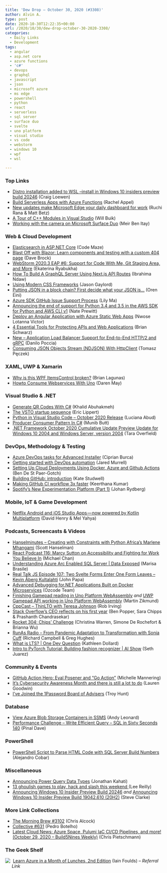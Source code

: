 ```yaml
---
title: 'Dew Drop – October 30, 2020 (#3308)'
author: Alvin A.
type: post
date: 2020-10-30T12:22:35+00:00
url: /2020/10/30/dew-drop-october-30-2020-3308/
categories:
  - Daily Links
  - Development
tags:
  - angular
  - asp.net core
  - azure functions
  - 'c#'
  - devops
  - graphql
  - javascript
  - json
  - microsoft azure
  - ms edge
  - powershell
  - python
  - react
  - serverless
  - sql server
  - surface duo
  - svelte
  - uno platform
  - visual studio
  - vs code
  - webstorm
  - windows 10
  - wpf
  - wsl

---
```

### <a name="top"></a>Top Links

  * <a href="https://devblogs.microsoft.com/commandline/distro-installation-added-to-wsl-install-in-windows-10-insiders-preview-build-20246/?WT.mc_id=DOP-MVP-4025064" target="_blank" rel="noopener noreferrer">Distro installation added to WSL –install in Windows 10 insiders preview build 20246</a> (Craig Loewen)
  * <a href="https://blog.jetbrains.com/dotnet/2020/10/29/build-serverless-apps-with-azure-functions/" target="_blank" rel="noopener noreferrer">Build Serverless Apps with Azure Functions</a> (Rachel Appel)
  * <a href="https://blogs.windows.com/msedgedev/2020/10/29/enterprise-new-tab-page-my-feed/?WT.mc_id=WD-MVP-4025064" target="_blank" rel="noopener noreferrer">New updates make Microsoft Edge your daily dashboard for work</a> (Ruchi Rana & Matt Betz)
  * <a href="https://devblogs.microsoft.com/cppblog/a-tour-of-cpp-modules-in-visual-studio/?WT.mc_id=DOP-MVP-4025064" target="_blank" rel="noopener noreferrer">A Tour of C++ Modules in Visual Studio</a> (Will Buik)
  * <a href="https://devblogs.microsoft.com/surface-duo/dual-screen-camera-sample/?WT.mc_id=DOP-MVP-4025064" target="_blank" rel="noopener noreferrer">Working with the camera on Microsoft Surface Duo</a> (Meir Ben Itay)



### <a name="web"></a>Web & Cloud Development

  * <a href="https://code-maze.com/elasticsearch-aspnet-core/" target="_blank" rel="noopener noreferrer">Elasticsearch in ASP.NET Core</a> (Code Maze)
  * <a href="https://daveabrock.com/2020/10/28/blast-off-blazor-404-page" target="_blank" rel="noopener noreferrer">Blast Off with Blazor: Learn components and testing with a custom 404 page</a> (Dave Brock)
  * <a href="https://blog.jetbrains.com/webstorm/2020/10/webstorm-2020-3-eap-6/" target="_blank" rel="noopener noreferrer">WebStorm 2020.3 EAP #6: Support for Code With Me, Git Staging Area, and More</a> (Ekaterina Ryabukha)
  * <a href="https://smashingmagazine.com/2020/10/graphql-server-next-javascript-api-routes/" target="_blank" rel="noopener noreferrer">How To Build A GraphQL Server Using Next.js API Routes</a> (Ibrahima Ndaw)
  * <a href="https://www.jasongaylord.com/blog/2020/10/29/modern-css-frameworks" target="_blank" rel="noopener noreferrer">Using Modern CSS Frameworks</a> (Jason Gaylord)
  * <a href="http://feedproxy.google.com/~r/AyendeRahien/~3/knCjat4n7eo/putting-json-in-a-block-chain-first-decide-what-your-json-is" target="_blank" rel="noopener noreferrer">Putting JSON in a block chain? First decide what your JSON is…</a> (Oren Eini)
  * <a href="https://devblogs.microsoft.com/azure-sdk/github-issue-support-process/?WT.mc_id=DOP-MVP-4025064" target="_blank" rel="noopener noreferrer">Azure SDK GitHub Issue Support Process</a> (Lily Ma)
  * <a href="http://feedproxy.google.com/~r/AwsDeveloperBlog/~3/WtewbEhjKeE/" target="_blank" rel="noopener noreferrer">Announcing the end of support for Python 3.4 and 3.5 in the AWS SDK for Python and AWS CLI v1</a> (Nate Prewitt)
  * <a href="https://www.telerik.com/blogs/deploy-angular-application-with-azure-static-web-apps" target="_blank" rel="noopener noreferrer">Deploy an Angular Application with Azure Static Web Apps</a> (Nwose Lotanna Victor)
  * <a href="https://thenewstack.io/4-essential-tools-for-protecting-apis-and-web-applications/" target="_blank" rel="noopener noreferrer">4 Essential Tools for Protecting APIs and Web Applications</a> (Brian Schwarz)
  * <a href="http://feedproxy.google.com/~r/AmazonWebServicesBlog/~3/GUJBs8X6uVw/" target="_blank" rel="noopener noreferrer">New – Application Load Balancer Support for End-to-End HTTP/2 and gRPC</a> (Danilo Poccia)
  * <a href="http://www.tpeczek.com/2020/10/consuming-json-objects-stream-ndjson.html" target="_blank" rel="noopener noreferrer">Consuming JSON Objects Stream (NDJSON) With HttpClient</a> (Tomasz Pęczek)



### <a name="silverlight"></a>XAML, UWP & Xamarin

  * <a href="https://brianlagunas.com/why-is-this-wpf-itemscontrol-broken/" target="_blank" rel="noopener noreferrer">Why is this WPF ItemsControl broken?</a> (Brian Lagunas)
  * <a href="https://darenm.github.io/2020/10/29/howto-consume-webservices-with-Uno.html" target="_blank" rel="noopener noreferrer">Howto Consume Webservices With Uno</a> (Daren May)



### <a name="dotnet"></a>Visual Studio & .NET

  * <a href="https://khalidabuhakmeh.com/generate-qr-codes-csharp" target="_blank" rel="noopener noreferrer">Generate QR Codes With C#</a> (Khalid Abuhakmeh)
  * <a href="https://ericlippert.com/2020/10/29/the-vsto-startup-sequence/" target="_blank" rel="noopener noreferrer">The VSTO startup sequence</a> (Eric Lippert)
  * <a href="https://devblogs.microsoft.com/python/python-in-visual-studio-code-october-2020-release/?WT.mc_id=DOP-MVP-4025064" target="_blank" rel="noopener noreferrer">Python in Visual Studio Code – October 2020 Release</a> (Luciana Abud)
  * <a href="https://www.c-sharpcorner.com/article/producer-consumer-pattern-in-c-sharp/" target="_blank" rel="noopener noreferrer">Producer Consumer Pattern In C#</a> (Munib Butt)
  * <a href="https://devblogs.microsoft.com/dotnet/net-framework-october-2020-cumulative-update-preview-update-for-windows-10-2004-and-windows-server-version-2004/?WT.mc_id=DOP-MVP-4025064" target="_blank" rel="noopener noreferrer">.NET Framework October 2020 Cumulative Update Preview Update for Windows 10 2004 and Windows Server, version 2004</a> (Tara Overfield)



### <a name="design"></a>DevOps, Methodology & Testing

  * <a href="https://www.advancedinstaller.com/azure-devops-tasks.html" target="_blank" rel="noopener noreferrer">Azure DevOps tasks for Advanced Installer</a> (Ciprian Burca)
  * <a href="https://github.blog/2020-10-29-getting-started-with-devops-automation/" target="_blank" rel="noopener noreferrer">Getting started with DevOps automation</a> (Jared Murrell)
  * <a href="https://www.docker.com/blog/setting-up-cloud-deployments-using-docker-azure-and-github-actions/" target="_blank" rel="noopener noreferrer">Setting Up Cloud Deployments Using Docker, Azure and Github Actions</a> (Ben De St Paer-Gotch)
  * <a href="https://github.blog/2020-10-29-building-github-introduction/" target="_blank" rel="noopener noreferrer">Building GitHub: introduction</a> (Kate Studwell)
  * <a href="https://github.blog/2020-10-29-making-github-ci-workflow-3x-faster/" target="_blank" rel="noopener noreferrer">Making GitHub CI workflow 3x faster</a> (Keerthana Kumar)
  * <a href="https://engineering.atspotify.com/2020/10/29/spotifys-new-experimentation-platform-part-1/" target="_blank" rel="noopener noreferrer">Spotify’s New Experimentation Platform (Part 1)</a> (Johan Rydberg)



### <a name="mobile"></a>Mobile, IoT & Game Development

  * <a href="https://netflixtechblog.com/netflix-android-and-ios-studio-apps-kotlin-multiplatform-d6d4d8d25d23?source=rss----2615bd06b42e---4" target="_blank" rel="noopener noreferrer">Netflix Android and iOS Studio Apps — now powered by Kotlin Multiplatform</a> (David Henry & Mel Yahya)



### <a name="podcasts"></a>Podcasts, Screencasts & Videos

  * <a href="https://hanselminutes.simplecast.com/episodes/creating-with-constraints-with-python-africas-marlene-mhangami-heJ7Tolk" target="_blank" rel="noopener noreferrer">Hanselminutes &#8211; Creating with Constraints with Python Africa&#8217;s Marlene Mhangami</a> (Scott Hanselman)
  * <a href="https://reactpodcast.com/episodes/116-gCLmQ1vp" target="_blank" rel="noopener noreferrer">React Podcast 116: Marcy Sutton on Accessibility and Fighting for Work You Believe In</a> (Michael Chan)
  * <a href="https://channel9.msdn.com/Shows/Data-Exposed/Understanding-Azure-Arc-Enabled-SQL-Server?WT.mc_id=DOP-MVP-4025064" target="_blank" rel="noopener noreferrer">Understanding Azure Arc Enabled SQL Server | Data Exposed</a> (Marisa Brasile)
  * <a href="https://webrush.io/episodes/episode-107-two-svelte-forms-enter-one-form-leaves-kevin-aberg-kultalahti-5mpKC91Y" target="_blank" rel="noopener noreferrer">Real Talk JS Episode 107: Two Svelte Forms Enter One Form Leaves &#8211; Kevin Åberg Kultalahti</a> (John Papa)
  * <a href="http://www.youtube.com/watch?v=TAzXIOVKHBU" target="_blank" rel="noopener noreferrer">Advanced Debugging for.NET Applications Built on Docker Microservices</a> (Ozcode Team)
  * <a href="http://www.youtube.com/watch?v=CIChHJfTwt4" target="_blank" rel="noopener noreferrer">Finishing Gamepad reading in Uno Platform WebAssembly</a> _and_ <a href="http://www.youtube.com/watch?v=ErfKAPuWfm8" target="_blank" rel="noopener noreferrer">UWP Gamepad API working in Uno Platform WebAssembly</a> (Martin Zikmund)
  * <a href="https://cppcast.libsyn.com/thinlto-with-teresa-johnson" target="_blank" rel="noopener noreferrer">CppCast &#8211; ThinLTO with Teresa Johnson</a> (Rob Irving)
  * <a href="https://the-stack-overflow-podcast.simplecast.com/episodes/stack-overflows-ceo-prashanth-chandrasekar-first-year-A2EIKdfm" target="_blank" rel="noopener noreferrer">Stack Overflow&#8217;s CEO reflects on his first year</a> (Ben Popper, Sara Chipps & Prashanth Chandrasekar)
  * <a href="http://relay.fm/rocket/304" target="_blank" rel="noopener noreferrer">Rocket 304: Chips&#8217; Challenge</a> (Christina Warren, Simone De Rochefort & Brianna Wu)
  * <a href="http://feedproxy.google.com/~r/RunaAsRadioWma/~3/yyIQl0smR-4/default.aspx" target="_blank" rel="noopener noreferrer">RunAs Radio &#8211; From Pandemic Adaptation to Transformation with Sonia Cuff</a> (Richard Campbell & Greg Hughes)
  * <a href="http://www.youtube.com/watch?v=FrMtGc7RpoM" target="_blank" rel="noopener noreferrer">What is LTS? | One Dev Question</a> (Kathleen Dollard)
  * <a href="https://channel9.msdn.com/Shows/AI-Show/PyTorch-Deep-Dive?WT.mc_id=DOP-MVP-4025064" target="_blank" rel="noopener noreferrer">Intro to PyTorch Tutorial: Building fashion recognizer | AI Show</a> (Seth Juarez)



### <a name="events"></a>Community & Events

  * <a href="https://github.blog/2020-10-29-github-action-hero-eyal-posener-and-go-action/" target="_blank" rel="noopener noreferrer">GitHub Action Hero: Eyal Posener and “Go Action”</a> (Michelle Mannering)
  * <a href="https://www.microsoft.com/security/blog/2020/10/29/its-cybersecurity-awareness-month-and-there-is-still-a-lot-to-do/" target="_blank" rel="noopener noreferrer">It’s Cybersecurity Awareness Month and there is still a lot to do</a> (Lauren Goodwin)
  * <a href="http://feedproxy.google.com/~r/TroyHunt/~3/b77WFo5LnPc/" target="_blank" rel="noopener noreferrer">I&#8217;ve Joined the 1Password Board of Advisers</a> (Troy Hunt)



### <a name="sql"></a>Database

  * <a href="https://andyleonard.blog/2020/10/view-azure-blob-storage-containers-in-ssms/" target="_blank" rel="noopener noreferrer">View Azure Blob Storage Containers in SSMS</a> (Andy Leonard)
  * <a href="https://blog.sqlauthority.com/2020/10/30/performance-challenge-write-efficient-query-sql-in-sixty-seconds-140/?utm_source=rss&utm_medium=rss&utm_campaign=performance-challenge-write-efficient-query-sql-in-sixty-seconds-140" target="_blank" rel="noopener noreferrer">Performance Challenge – Write Efficient Query – SQL in Sixty Seconds 140</a> (Pinal Dave)



### <a name="ps"></a>PowerShell

  * <a href="http://feedproxy.google.com/~r/MSSQLTips-LatestSqlServerTips/~3/TiBvayW53so/" target="_blank" rel="noopener noreferrer">PowerShell Script to Parse HTML Code with SQL Server Build Numbers</a> (Alejandro Cobar)



### <a name="misc"></a>Miscellaneous

  * <a href="https://techcommunity.microsoft.com/t5/excel-blog/announcing-power-query-data-types/ba-p/1782903?WT.mc_id=DOP-MVP-4025064" target="_blank" rel="noopener noreferrer">Announcing Power Query Data Types</a> (Jonathan Kahati)
  * <a href="https://github.blog/2020-10-30-13-ghoulish-games-to-play-hack-and-slash-this-weekend/" target="_blank" rel="noopener noreferrer">13 ghoulish games to play, hack and slash this weekend </a> (Lee Reilly)
  * <a href="https://blogs.windows.com/windows-insider/2020/10/29/announcing-windows-10-insider-preview-build-20246/?WT.mc_id=WD-MVP-4025064" target="_blank" rel="noopener noreferrer">Announcing Windows 10 Insider Preview Build 20246</a> _and_ <a href="https://blogs.windows.com/windows-insider/2020/10/29/announcing-windows-10-insider-preview-build-19042-610-20h2/?WT.mc_id=WD-MVP-4025064" target="_blank" rel="noopener noreferrer">Announcing Windows 10 Insider Preview Build 19042.610 (20H2)</a> (Steve Clarke)



### <a name="links"></a>More Link Collections

  * <a href="http://feedproxy.google.com/~r/ReflectivePerspective/~3/v7s_mAnRkB4/" target="_blank" rel="noopener noreferrer">The Morning Brew #3102</a> (Chris Alcock)
  * <a href="http://feedproxy.google.com/~r/tympanus/~3/IapVJ1Xg_io/" target="_blank" rel="noopener noreferrer">Collective #631</a> (Pedro Botelho)
  * <a href="https://build5nines.com/latest-cloud-news-azure-space-pulumi-iac-ci-cd-pipelines-and-more-october-29-2020-build5nines-weekly/" target="_blank" rel="noopener noreferrer">Latest Cloud News: Azure Space, Pulumi IaC CI/CD Pipelines, and more! (October 29, 2020 – Build5Nines Weekly)</a> (Chris Pietschmann)



### <a name="shelf"></a>The Geek Shelf

<a href="https://www.amazon.com/Learn-Azure-Month-Lunches-Second/dp/1617297623/?tag=amavin-20" target="_blank" rel="noopener noreferrer"><img decoding="async" align="left" style="margin: 0px 5px 10px 0px; border: 0px currentcolor; border-image: none; float: left; display: inline; background-image: none;" src="https://m.media-amazon.com/images/I/71XyNZqYyDL._AC_UY218_.jpg" border="0" /></a>&nbsp;<a href="https://www.amazon.com/Learn-Azure-Month-Lunches-Second/dp/1617297623/?tag=amavin-20" target="_blank" rel="noopener noreferrer">Learn Azure in a Month of Lunches, 2nd Edition</a> (Iain Foulds) _&#8211; Referral Link_